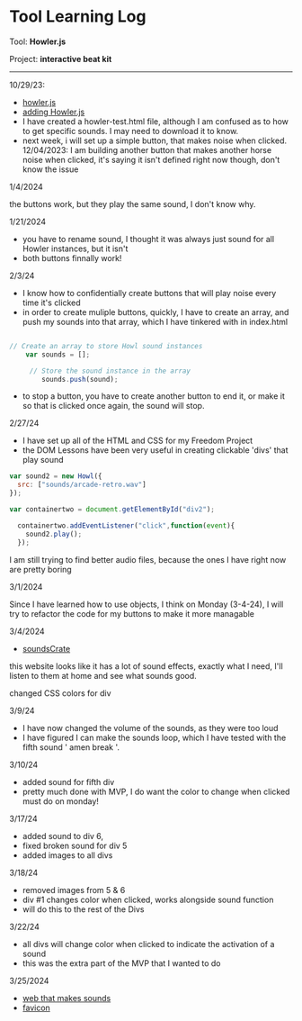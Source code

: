 # Tool Learning Log

Tool: **Howler.js**

Project: **interactive beat kit**

---

10/29/23:
* [howler.js](https://howlerjs.com/)
* [adding Howler.js](https://youtu.be/sVtCUoZtKH8?si=whRrDfxE2YyTWDvO)
* I have created a howler-test.html file, although I am confused as to how to get specific sounds. I may need to download it to know.
* next week, i will set up a simple button, that makes noise when clicked.
12/04/2023:
I am building another button that makes another horse noise when clicked, it's saying it isn't defined right now though, don't know the issue

1/4/2024

the buttons work, but they play the same sound, I don't know why.

1/21/2024

* you have to rename sound, I thought it was always just sound for all Howler instances, but it isn't
* both buttons finnally work!

2/3/24

*   I know how to confidentially create buttons that will play noise every time it's clicked
* in order to create muliple buttons, quickly, I have to create an array, and push my sounds into that array, which I have tinkered with in index.html

```js

// Create an array to store Howl sound instances
    var sounds = [];

     // Store the sound instance in the array
        sounds.push(sound);

```

* to stop a button, you have to create another button to end it, or make it so that is clicked once again, the sound will stop.





2/27/24

* I have set up all of the HTML and CSS for my Freedom Project
* the DOM Lessons have been very useful in creating clickable 'divs' that play sound




```js
var sound2 = new Howl({
  src: ["sounds/arcade-retro.wav"]
});

var containertwo = document.getElementById("div2");

  containertwo.addEventListener("click",function(event){
    sound2.play();
  });
```
I am still trying to find better audio files, because the ones I have right now are pretty boring

3/1/2024

Since I have learned how to use objects, I think on Monday (3-4-24), I will try to refactor the code for my buttons to make it more managable

3/4/2024

* [soundsCrate](https://soundscrate.com/instruments.html)

this website looks like it has a lot of sound effects, exactly what I need, I'll listen to them at home and see what sounds good.

changed CSS colors for div


3/9/24

* I have now changed the volume of the sounds, as they were too loud
* I have figured I can make the sounds loop, which I have tested with the fifth sound ' amen break '.


 3/10/24
* added sound for fifth div
* pretty much done with MVP, I do want the color to change when clicked must do on monday!


3/17/24

* added sound to div 6,
* fixed broken sound for div 5
* added images to all divs

3/18/24
* removed images from 5 & 6
* div #1 changes color when clicked, works alongside sound function
* will do this to the rest of the Divs



3/22/24

* all divs will change color when clicked to indicate the activation of a sound
* this was the extra part of the MVP that I wanted to do


3/25/2024
* [web that makes sounds](https://sfxr.me/)
* [favicon](https://www.w3schools.com/html/html_favicon.asp)
<!--
* Links you used today (websites, videos, etc)
* Things you tried, progress you made, etc
* Challenges, a-ha moments, etc
* Questions you still have
* What you're going to try next
-->
